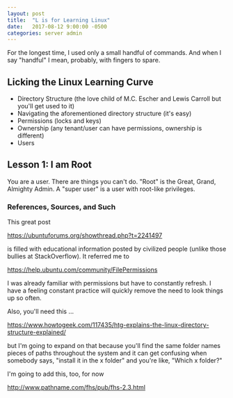 ```yaml
---
layout: post
title:  "L is for Learning Linux"
date:   2017-08-12 9:00:00 -0500
categories: server admin
---
```

For the longest time, I used only a small handful of commands. And when I say "handful" I mean, probably, with fingers to spare.

## Licking the Linux Learning Curve
* Directory Structure (the love child of M.C. Escher and Lewis Carroll but you'll get used to it)
* Navigating the aforementioned directory structure (it's easy)
* Permissions (locks and keys)
* Ownership (any tenant/user can have permissions, ownership is different)
* Users

## Lesson 1: I am Root

You are a user. There are things you can't do. "Root" is the Great, Grand, Almighty Admin. A "super user" is a user with root-like privileges.

### References, Sources, and Such

This great post

https://ubuntuforums.org/showthread.php?t=2241497

is filled with educational information posted by civilized people (unlike those bullies at StackOverflow). It referred me to

https://help.ubuntu.com/community/FilePermissions

I was already familiar with permissions but have to constantly refresh. I have a feeling constant practice will quickly remove the need to look things up so often.

Also, you'll need this ... 

https://www.howtogeek.com/117435/htg-explains-the-linux-directory-structure-explained/

but I'm going to expand on that because you'll find the same folder names pieces of paths throughout the system and it can get confusing when somebody says, "install it in the x folder" and you're like, "Which x folder?"

I'm going to add this, too, for now

http://www.pathname.com/fhs/pub/fhs-2.3.html